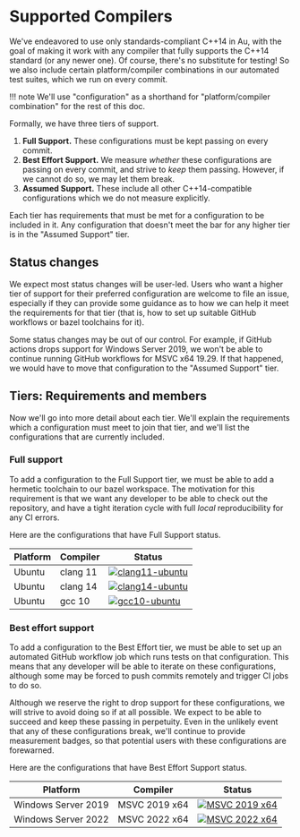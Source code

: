 # Supported Compilers

We've endeavored to use only standards-compliant C++14 in Au, with the goal of making it work with
any compiler that fully supports the C++14 standard (or any newer one). Of course, there's no
substitute for testing!  So we also include certain platform/compiler combinations in our automated
test suites, which we run on every commit.

!!! note
    We'll use "configuration" as a shorthand for "platform/compiler combination" for the rest of
    this doc.

Formally, we have three tiers of support.

1. **Full Support.**  These configurations must be kept passing on every commit.
2. **Best Effort Support.**  We measure _whether_ these configurations are passing on every commit,
   and strive to _keep_ them passing.  However, if we cannot do so, we may let them break.
3. **Assumed Support.**  These include all other C++14-compatible configurations which we do not
   measure explicitly.

Each tier has requirements that must be met for a configuration to be included in it. Any
configuration that doesn't meet the bar for any higher tier is in the "Assumed Support" tier.

## Status changes

We expect most status changes will be user-led.  Users who want a higher tier of support for their
preferred configuration are welcome to file an issue, especially if they can provide some guidance
as to how we can help it meet the requirements for that tier (that is, how to set up suitable GitHub
workflows or bazel toolchains for it).

Some status changes may be out of our control.  For example, if GitHub actions drops support for
Windows Server 2019, we won't be able to continue running GitHub workflows for MSVC x64 19.29.  If
that happened, we would have to move that configuration to the "Assumed Support" tier.

## Tiers: Requirements and members

Now we'll go into more detail about each tier.  We'll explain the requirements which a configuration
must meet to join that tier, and we'll list the configurations that are currently included.

### Full support

To add a configuration to the Full Support tier, we must be able to add a hermetic toolchain to our
bazel workspace. The motivation for this requirement is that we want any developer to be able to
check out the repository, and have a tight iteration cycle with full _local_ reproducibility for any
CI errors.

Here are the configurations that have Full Support status.

| Platform | Compiler | Status |
|----------|----------|--------|
| Ubuntu | clang 11 | [![clang11-ubuntu]( https://github.com/aurora-opensource/au/actions/workflows/clang11-ubuntu.yml/badge.svg?branch=main&event=push)]( https://github.com/aurora-opensource/au/actions/workflows/clang11-ubuntu.yml) |
| Ubuntu | clang 14 | [![clang14-ubuntu]( https://github.com/aurora-opensource/au/actions/workflows/clang14-ubuntu.yml/badge.svg?branch=main&event=push)]( https://github.com/aurora-opensource/au/actions/workflows/clang14-ubuntu.yml) |
| Ubuntu | gcc 10 | [![gcc10-ubuntu]( https://github.com/aurora-opensource/au/actions/workflows/gcc10-ubuntu.yml/badge.svg?branch=main&event=push)]( https://github.com/aurora-opensource/au/actions/workflows/gcc10-ubuntu.yml) |

### Best effort support

To add a configuration to the Best Effort tier, we must be able to set up an automated GitHub
workflow job which runs tests on that configuration.  This means that any developer will be able to
iterate on these configurations, although some may be forced to push commits remotely and trigger CI
jobs to do so.

Although we reserve the right to drop support for these configurations, we will strive to avoid
doing so if at all possible.  We expect to be able to succeed and keep these passing in perpetuity.
Even in the unlikely event that any of these configurations break, we'll continue to provide
measurement badges, so that potential users with these configurations are forewarned.

Here are the configurations that have Best Effort Support status.

| Platform | Compiler | Status |
|----------|----------|--------|
| Windows Server 2019 | MSVC 2019 x64 | [![MSVC 2019 x64]( https://github.com/aurora-opensource/au/actions/workflows/msvc-x64-19-29-30151.yml/badge.svg?branch=main&event=push)]( https://github.com/aurora-opensource/au/actions/workflows/msvc-x64-19-29-30151.yml) |
| Windows Server 2022 | MSVC 2022 x64 | [![MSVC 2022 x64]( https://github.com/aurora-opensource/au/actions/workflows/msvc-x64-19-35-32217-1.yml/badge.svg?branch=main&event=push)]( https://github.com/aurora-opensource/au/actions/workflows/msvc-x64-19-35-32217-1.yml) |

